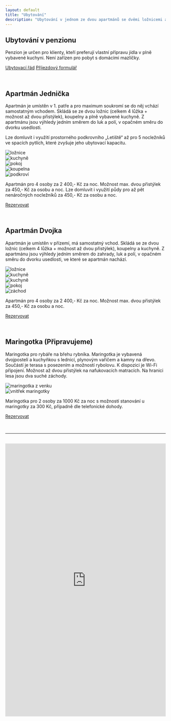 ```yaml
---
layout: default
title: "Ubytování"
description: "Ubytování v jednom ze dvou apartmánů se dvěmi ložnicemi a plně vybavenou kuchyní, nebo v maringotce u rybníka."
---
```

## Ubytování v penzionu

Penzion je určen pro klienty, kteří preferují vlastní přípravu jídla v plně vybavené kuchyni. Není zařízen pro pobyt s domácími mazlíčky.

<a href="https://penzionspaleniste.cz/assets/docs/ubytovaci_rad_2022.pdf" class="hero-link">Ubytovací řád</a> <a href="https://penzionspaleniste.cz/assets/docs/prijezdovy_formular_2022.pdf" class="hero-link">Příjezdový formulář</a>
   

<br>

<h2 id="jednicka">Apartmán Jednička</h2>

Apartmán je umístěn v 1. patře a pro maximum soukromí se do něj vchází samostatným vchodem. Skládá se ze dvou ložnic (celkem 4 lůžka + možnost až dvou přistýlek), koupelny a plně vybavené kuchyně. Z apartmánu jsou výhledy jedním směrem do luk a polí, v opačném směru do dvorku usedlosti. 

Lze domluvit i využití prostorného podkrovního „Letiště“ až pro 5 nocležníků ve spacích pytlích, které zvyšuje jeho ubytovací kapacitu.

<div class="owl-carousel-wrapper">
    <div class="owl-carousel owl-theme">
        <div><img class="carousel-img" alt="ložnice" src="https://penzionspaleniste.cz/assets/img/booking_jedn_lozn_small.webp" /> </div>
        <div><img class="carousel-img" alt="kuchyně" src="https://penzionspaleniste.cz/assets/img/booking_jedn_kuch_small.jpg" /> </div>
        <div><img class="carousel-img" alt="pokoj" src="https://penzionspaleniste.cz/assets/img/booking_jedn_poko_small.jpg" /> </div>
        <div><img class="carousel-img" alt="koupelna" src="https://penzionspaleniste.cz/assets/img/booking_jedn_koup_small.jpg" /> </div>
        <div><img class="carousel-img" alt="podkroví" src="https://penzionspaleniste.cz/assets/img/booking_jedn_leti_small.webp" /> </div>
    </div>
</div>

Apartmán pro 4 osoby za 2 400,- Kč za noc. Možnost max. dvou přistýlek za 450,- Kč za osobu a noc. Lze domluvit i využití půdy pro až pět nenáročných nocležníků za 450,- Kč za osobu a noc.

<a href="#trevlix" class="hero-link">Rezervovat</a>

<br>

<h2 id="dvojka">Apartmán Dvojka</h2>

Apartmán je umístěn v přízemí, má samostatný vchod. Skládá se ze dvou ložnic (celkem 4 lůžka + možnost až dvou přistýlek), koupelny a kuchyně. Z apartmánu jsou výhledy jedním směrem do zahrady, luk a polí, v opačném směru do dvorku usedlosti, ve které se apartmán nachází.

<div class="owl-carousel-wrapper">
    <div class="owl-carousel owl-theme">
        <div><img class="carousel-img" alt="ložnice" src="https://penzionspaleniste.cz/assets/img/booking_dvoj_lozn_small.webp" /> </div>
        <div><img class="carousel-img" alt="kuchyně" src="https://penzionspaleniste.cz/assets/img/booking_dvoj_kuch_small.webp" /> </div>
        <div><img class="carousel-img" alt="kuchyně" src="https://penzionspaleniste.cz/assets/img/booking_dvoj_kuc2_small.webp" /> </div>
        <div><img class="carousel-img" alt="pokoj" src="https://penzionspaleniste.cz/assets/img/booking_dvoj_poko_small.jpg" /> </div>
        <div><img class="carousel-img" alt="záchod" src="https://penzionspaleniste.cz/assets/img/booking_dvoj_zach_small.jpg" /> </div>
    </div>
</div>

Apartmán pro 4 osoby za 2 400,- Kč za noc. Možnost max. dvou přistýlek za 450,- Kč za osobu a noc.

<a href="#trevlix" class="hero-link">Rezervovat</a>

<br>

<h2 id="maringotka">Maringotka (Připravujeme)</h2>

Maringotka pro rybáře na břehu rybníka. Maringotka je vybavená dvojpostelí a kuchyňkou 
s lednicí, plynovým vařičem a kamny na dřevo. Součástí je terasa s posezením a možností rybolovu. 
K dispozici je Wi-Fi připojení. Možnost až dvou přistýlek na nafukovacích matracích. 
Na hranici lesa jsou dva suché záchody.

<div class="owl-carousel-wrapper">
    <div class="owl-carousel owl-theme ">
        <div><img class="carousel-img" alt="maringotka z venku" src="https://penzionspaleniste.cz/assets/img/booking_mari_venk_small.webp" /> </div>
        <div><img class="carousel-img" alt="vnitřek maringotky" src="https://penzionspaleniste.cz/assets/img/booking_mari_vnit_small.webp" /> </div>
    </div>
</div>

<p>Maringotka pro 2 osoby za 1000 Kč za noc s možností stanování u maringotky za 300 Kč,
případně dle telefonické dohody.</p>

<p><a href="#trevlix" class="hero-link">Rezervovat</a></p>

<br>
<hr>
<br>

<iframe id="trevlix" loading="lazy" src="https://book.trevlix.com/book/app/?cid=7149256" name="trevlix-book-app" scrolling="auto" style="height: 857px;" width="100%" height="1100" frameborder="0"></iframe>

<script>
const fab = document.querySelector('#fab-booking');
fab.style.visibility="hidden";
</script>